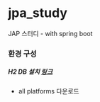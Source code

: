 # jpa_study
JAP 스터디 - with spring boot


### 환경 구성
##### H2 DB 설치 [링크](http://h2database.com/html/main.html)
* all platforms 다운로드
